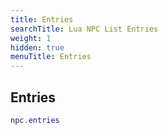 ```yaml
---
title: Entries
searchTitle: Lua NPC List Entries
weight: 1
hidden: true
menuTitle: Entries
---
```

## Entries
```lua
npc.entries
```